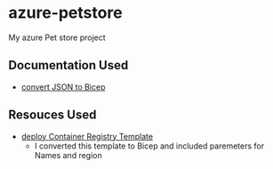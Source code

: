 # azure-petstore
My azure Pet store project

## Documentation Used
- [convert JSON to Bicep](https://learn.microsoft.com/en-us/azure/azure-resource-manager/bicep/decompile?tabs=azure-cli)

## Resouces Used
- [deploy Container Registry Template](https://portal.azure.com/#create/Microsoft.Template/uri/https%3A%2F%2Fraw.githubusercontent.com%2Fchtrembl%2Fazure-cloud%2Fmain%2Fpetstore%2F00-setup-your-environment%2Fazuredeploy.json)
    - I converted this template to Bicep and included paremeters for Names and region 